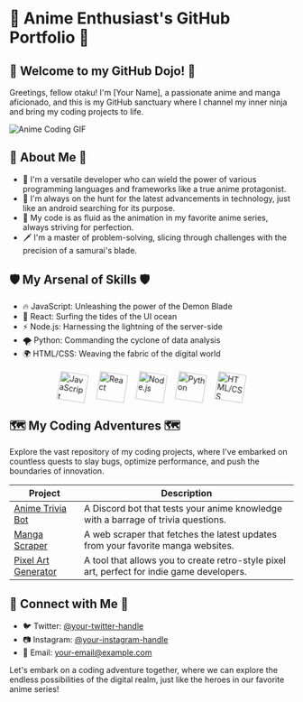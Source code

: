 # 🌟 Anime Enthusiast's GitHub Portfolio 🌟

## 🏯 Welcome to my GitHub Dojo! 🏯

Greetings, fellow otaku! I'm [Your Name], a passionate anime and manga aficionado, and this is my GitHub sanctuary where I channel my inner ninja and bring my coding projects to life.

![Anime Coding GIF](https://media.giphy.com/media/1Bgr7fJYyxUrRGMNqC/giphy.gif)

## 🔮 About Me 🔮

- 🎨 I'm a versatile developer who can wield the power of various programming languages and frameworks like a true anime protagonist.
- 🤖 I'm always on the hunt for the latest advancements in technology, just like an android searching for its purpose.
- 🌌 My code is as fluid as the animation in my favorite anime series, always striving for perfection.
- 🗡️ I'm a master of problem-solving, slicing through challenges with the precision of a samurai's blade.

## 🛡️ My Arsenal of Skills 🛡️

- 🔥 JavaScript: Unleashing the power of the Demon Blade
- 🌊 React: Surfing the tides of the UI ocean
- ⚡ Node.js: Harnessing the lightning of the server-side
- 🌪️ Python: Commanding the cyclone of data analysis
- 🌍 HTML/CSS: Weaving the fabric of the digital world

<div class="skill-icons">
  <img src="https://media.giphy.com/media/XAxylRMCdpbEWUAvr8/giphy.gif" alt="JavaScript" width="50" height="50">
  <img src="https://media.giphy.com/media/eNAsjO55tPbgaor7ma/giphy.gif" alt="React" width="50" height="50">
  <img src="https://media.giphy.com/media/kdFc8fubgS31b8DsVu/giphy.gif" alt="Node.js" width="50" height="50">
  <img src="https://media.giphy.com/media/kH1DBkPNyZPOk0BxrM/giphy.gif" alt="Python" width="50" height="50">
  <img src="https://media.giphy.com/media/XAxylRMCdpbEWUAvr8/giphy.gif" alt="HTML/CSS" width="50" height="50">
</div>

## 🗺️ My Coding Adventures 🗺️

Explore the vast repository of my coding projects, where I've embarked on countless quests to slay bugs, optimize performance, and push the boundaries of innovation.

| Project | Description |
| --- | --- |
| [Anime Trivia Bot](https://github.com/your-username/anime-trivia-bot) | A Discord bot that tests your anime knowledge with a barrage of trivia questions. |
| [Manga Scraper](https://github.com/your-username/manga-scraper) | A web scraper that fetches the latest updates from your favorite manga websites. |
| [Pixel Art Generator](https://github.com/your-username/pixel-art-generator) | A tool that allows you to create retro-style pixel art, perfect for indie game developers. |

## 🌟 Connect with Me 🌟

- 🐦 Twitter: [@your-twitter-handle](https://twitter.com/your-twitter-handle)
- 📷 Instagram: [@your-instagram-handle](https://instagram.com/your-instagram-handle)
- 📧 Email: [your-email@example.com](mailto:your-email@example.com)

Let's embark on a coding adventure together, where we can explore the endless possibilities of the digital realm, just like the heroes in our favorite anime series!

<style>
  .skill-icons {
    display: flex;
    justify-content: center;
    margin-top: 20px;
  }

  .skill-icons img {
    margin: 0 10px;
    animation: rotate 2s infinite linear;
  }

  @keyframes rotate {
    0% {
      transform: rotate(0deg);
    }
    100% {
      transform: rotate(360deg);
    }
  }
</style>
